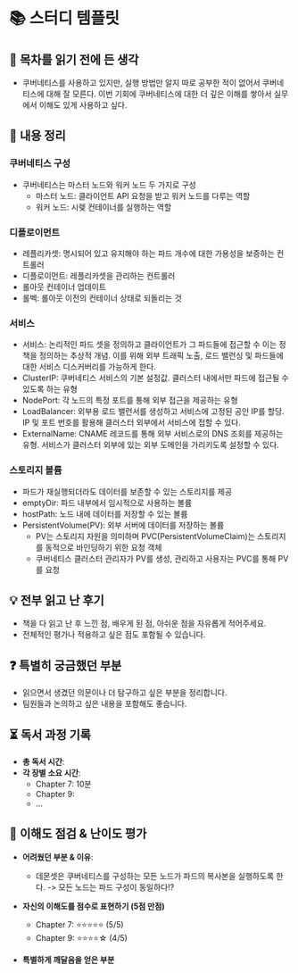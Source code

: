 # 📚 스터디 템플릿

## 📖 목차를 읽기 전에 든 생각
- 쿠버네티스를 사용하고 있지만, 실행 방법만 알지 따로 공부한 적이 없어서 쿠버네티스에 대해 잘 모른다. 이번 기회에 쿠버네티스에 대한 더 깊은 이해를 쌓아서 실무에서 이해도 있게 사용하고 싶다.

## 📝 내용 정리
### 쿠버네티스 구성
- 쿠버네티스는 마스터 노드와 워커 노드 두 가지로 구성
  - 마스터 노드: 클라이언트 API 요청을 받고 워커 노드를 다루는 역할
  - 워커 노드: 시렞 컨테이너를 실행하는 역할
 
### 디플로이먼트
- 레플리카셋: 명시되어 있고 유지해야 하는 파드 개수에 대한 가용성을 보증하는 컨트롤러
- 디플로이먼트: 레플리카셋을 관리하는 컨트롤러
- 롤아웃 컨테이너 업데이트
- 롤벡: 롤아웃 이전의 컨테이너 상태로 되돌리는 것

### 서비스
- 서비스: 논리적인 파드 셋을 정의하고 클라이언트가 그 파드들에 접근할 수 이는 정책을 정의하는 추상적 개념. 이를 위해 외부 트래픽 노출, 로드 밸런싱 및 파드들에 대한 서비스 디스커버리를 가능하게 한다.
- ClusterIP: 쿠버네티스 서비스의 기본 설정값. 클러스터 내에서만 파드에 접근될 수 있도록 하는 유형
- NodePort: 각 노드의 특정 포트를 통해 외부 접근을 제공하는 유형
- LoadBalancer: 외부용 로드 밸런서를 생성하고 서비스에 고정된 공인 IP를 할당. IP 및 포트 번호를 활용해 클러스터 외부에서 서비스에 접할 수 있다.
- ExternalName: CNAME 레코드를 통해 외부 서비스로의 DNS 조회를 제공하는 유형. 서비스가 클러스터 외부에 있는 외부 도메인을 가리키도록 설정할 수 있다.

### 스토리지 볼륨
- 파드가 재실행되더라도 데이터를 보존할 수 있는 스토리지를 제공
- emptyDir: 파드 내부에서 임시적으로 사용하는 볼륨
- hostPath: 노드 내에 데이터를 저장할 수 있는 볼륨
- PersistentVolume(PV): 외부 서버에 데이터를 저장하는 볼륨
  - PV는 스토리지 자원을 의미하며 PVC(PersistentVolumeClaim)는 스토리지를 동적으로 바인딩하기 위한 요청 객체
  - 쿠버네티스 클러스터 관리자가 PV를 생성, 관리하고 사용자는 PVC를 통해 PV를 요청

## 💡 전부 읽고 난 후기
- 책을 다 읽고 난 후 느낀 점, 배우게 된 점, 아쉬운 점을 자유롭게 적어주세요.
- 전체적인 평가나 적용하고 싶은 점도 포함될 수 있습니다.

## ❓ 특별히 궁금했던 부분
- 읽으면서 생겼던 의문이나 더 탐구하고 싶은 부분을 정리합니다.
- 팀원들과 논의하고 싶은 내용을 포함해도 좋습니다.

## ⏳ 독서 과정 기록
- **총 독서 시간**: 
- **각 장별 소요 시간**:
  - Chapter 7: 10분
  - Chapter 9: 
  - ...

## 🤔 이해도 점검 & 난이도 평가
- **어려웠던 부분 & 이유**:
  - 데몬셋은 쿠버네티스를 구성하는 모든 노드가 파드의 복사본을 실행하도록 한다. -> 모든 노드는 파드 구성이 동일하다!?

- **자신의 이해도를 점수로 표현하기 (5점 만점)**
  - Chapter 7: ⭐⭐⭐⭐⭐ (5/5)
  - Chapter 9: ⭐⭐⭐⭐☆ (4/5)

- **특별하게 깨달음을 얻은 부분**
